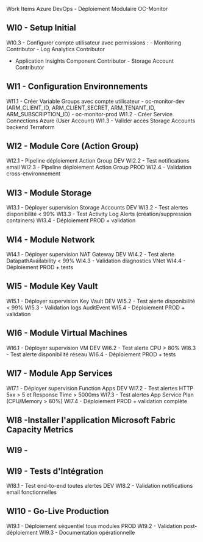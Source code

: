 Work Items Azure DevOps - Déploiement Modulaire OC-Monitor
## WI0 - Setup Initial
 WI0.3 - Configurer compte utilisateur avec permissions : - Monitoring Contributor - Log Analytics Contributor
- Application Insights Component Contributor - Storage Account Contributor
## WI1 - Configuration Environnements
 WI1.1 - Créer Variable Groups avec compte utilisateur - oc-monitor-dev (ARM_CLIENT_ID, ARM_CLIENT_SECRET, ARM_TENANT_ID, ARM_SUBSCRIPTION_ID) - oc-monitor-prod
 WI1.2 - Créer Service Connections Azure (User Account)
 WI1.3 - Valider accès Storage Accounts backend Terraform
## WI2 - Module Core (Action Group)
 WI2.1 - Pipeline déploiement Action Group DEV
 WI2.2 - Test notifications email
 WI2.3 - Pipeline déploiement Action Group PROD
 WI2.4 - Validation cross-environnement
## WI3 - Module Storage
 WI3.1 - Déployer supervision Storage Accounts DEV
 WI3.2 - Test alertes disponibilité < 99%
 WI3.3 - Test Activity Log Alerts (création/suppression containers)
 WI3.4 - Déploiement PROD + validation
## WI4 - Module Network
 WI4.1 - Déployer supervision NAT Gateway DEV
 WI4.2 - Test alerte DatapathAvailability < 99%
 WI4.3 - Validation diagnostics VNet
 WI4.4 - Déploiement PROD + tests
## WI5 - Module Key Vault
 WI5.1 - Déployer supervision Key Vault DEV
 WI5.2 - Test alerte disponibilité < 99%
 WI5.3 - Validation logs AuditEvent
 WI5.4 - Déploiement PROD + validation
## WI6 - Module Virtual Machines
 WI6.1 - Déployer supervision VM DEV
 WI6.2 - Test alerte CPU > 80%
 WI6.3 - Test alerte disponibilité réseau
 WI6.4 - Déploiement PROD + tests
## WI7 - Module App Services
 WI7.1 - Déployer supervision Function Apps DEV
 WI7.2 - Test alertes HTTP 5xx > 5 et Response Time > 5000ms
 WI7.3 - Test alertes App Service Plan (CPU/Memory > 80%)
 WI7.4 - Déploiement PROD + validation complète
## WI8 -Installer l'application Microsoft Fabric Capacity Metrics
## WI9 - 
## WI9 - Tests d'Intégration
 WI8.1 - Test end-to-end toutes alertes DEV
 WI8.2 - Validation notifications email fonctionnelles
## WI10 - Go-Live Production
 WI9.1 - Déploiement séquentiel tous modules PROD
 WI9.2 - Validation post-déploiement
 WI9.3 -  Documentation opérationnelle
